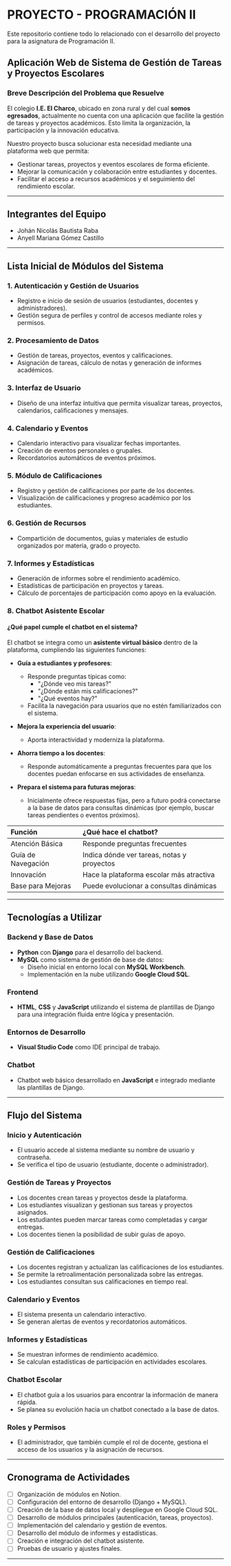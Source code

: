 # PROYECTO - PROGRAMACIÓN II

Este repositorio contiene todo lo relacionado con el desarrollo del proyecto para la asignatura de Programación II.

## Aplicación Web de Sistema de Gestión de Tareas y Proyectos Escolares

### Breve Descripción del Problema que Resuelve

El colegio **I.E. El Charco**, ubicado en zona rural y del cual **somos egresados**, actualmente no cuenta con una aplicación que facilite la gestión de tareas y proyectos académicos. Esto limita la organización, la participación y la innovación educativa.

Nuestro proyecto busca solucionar esta necesidad mediante una plataforma web que permita:

- Gestionar tareas, proyectos y eventos escolares de forma eficiente.
- Mejorar la comunicación y colaboración entre estudiantes y docentes.
- Facilitar el acceso a recursos académicos y el seguimiento del rendimiento escolar.

---

## Integrantes del Equipo

- Johán Nicolás Bautista Raba
- Anyell Mariana Gómez Castillo

---

## Lista Inicial de Módulos del Sistema

### 1. Autenticación y Gestión de Usuarios

- Registro e inicio de sesión de usuarios (estudiantes, docentes y administradores).
- Gestión segura de perfiles y control de accesos mediante roles y permisos.

### 2. Procesamiento de Datos

- Gestión de tareas, proyectos, eventos y calificaciones.
- Asignación de tareas, cálculo de notas y generación de informes académicos.

### 3. Interfaz de Usuario

- Diseño de una interfaz intuitiva que permita visualizar tareas, proyectos, calendarios, calificaciones y mensajes.

### 4. Calendario y Eventos

- Calendario interactivo para visualizar fechas importantes.
- Creación de eventos personales o grupales.
- Recordatorios automáticos de eventos próximos.

### 5. Módulo de Calificaciones

- Registro y gestión de calificaciones por parte de los docentes.
- Visualización de calificaciones y progreso académico por los estudiantes.

### 6. Gestión de Recursos

- Compartición de documentos, guías y materiales de estudio organizados por materia, grado o proyecto.

### 7. Informes y Estadísticas

- Generación de informes sobre el rendimiento académico.
- Estadísticas de participación en proyectos y tareas.
- Cálculo de porcentajes de participación como apoyo en la evaluación.

### 8. Chatbot Asistente Escolar

#### ¿Qué papel cumple el chatbot en el sistema?

El chatbot se integra como un **asistente virtual básico** dentro de la plataforma, cumpliendo las siguientes funciones:

- **Guía a estudiantes y profesores**:
  - Responde preguntas típicas como:
    - "¿Dónde veo mis tareas?"
    - "¿Dónde están mis calificaciones?"
    - "¿Qué eventos hay?"
  - Facilita la navegación para usuarios que no estén familiarizados con el sistema.

- **Mejora la experiencia del usuario**:
  - Aporta interactividad y moderniza la plataforma.

- **Ahorra tiempo a los docentes**:
  - Responde automáticamente a preguntas frecuentes para que los docentes puedan enfocarse en sus actividades de enseñanza.

- **Prepara el sistema para futuras mejoras**:
  - Inicialmente ofrece respuestas fijas, pero a futuro podrá conectarse a la base de datos para consultas dinámicas (por ejemplo, buscar tareas pendientes o eventos próximos).

| Función | ¿Qué hace el chatbot? |
|:--------|:----------------------|
| Atención Básica | Responde preguntas frecuentes |
| Guía de Navegación | Indica dónde ver tareas, notas y proyectos |
| Innovación | Hace la plataforma escolar más atractiva |
| Base para Mejoras | Puede evolucionar a consultas dinámicas |

---

## Tecnologías a Utilizar

### Backend y Base de Datos

- **Python** con **Django** para el desarrollo del backend.
- **MySQL** como sistema de gestión de base de datos:
  - Diseño inicial en entorno local con **MySQL Workbench**.
  - Implementación en la nube utilizando **Google Cloud SQL**.

### Frontend

- **HTML**, **CSS** y **JavaScript** utilizando el sistema de plantillas de Django para una integración fluida entre lógica y presentación.

### Entornos de Desarrollo

- **Visual Studio Code** como IDE principal de trabajo.

### Chatbot

- Chatbot web básico desarrollado en **JavaScript** e integrado mediante las plantillas de Django.

---

## Flujo del Sistema

### Inicio y Autenticación

- El usuario accede al sistema mediante su nombre de usuario y contraseña.
- Se verifica el tipo de usuario (estudiante, docente o administrador).

### Gestión de Tareas y Proyectos

- Los docentes crean tareas y proyectos desde la plataforma.
- Los estudiantes visualizan y gestionan sus tareas y proyectos asignados.
- Los estudiantes pueden marcar tareas como completadas y cargar entregas.
- Los docentes tienen la posibilidad de subir guías de apoyo.

### Gestión de Calificaciones

- Los docentes registran y actualizan las calificaciones de los estudiantes.
- Se permite la retroalimentación personalizada sobre las entregas.
- Los estudiantes consultan sus calificaciones en tiempo real.

### Calendario y Eventos

- El sistema presenta un calendario interactivo.
- Se generan alertas de eventos y recordatorios automáticos.

### Informes y Estadísticas

- Se muestran informes de rendimiento académico.
- Se calculan estadísticas de participación en actividades escolares.

### Chatbot Escolar

- El chatbot guía a los usuarios para encontrar la información de manera rápida.
- Se planea su evolución hacia un chatbot conectado a la base de datos.

### Roles y Permisos

- El administrador, que también cumple el rol de docente, gestiona el acceso de los usuarios y la asignación de recursos.

---

## Cronograma de Actividades

- [ ] Organización de módulos en Notion.
- [ ] Configuración del entorno de desarrollo (Django + MySQL).
- [ ] Creación de la base de datos local y despliegue en Google Cloud SQL.
- [ ] Desarrollo de módulos principales (autenticación, tareas, proyectos).
- [ ] Implementación del calendario y gestión de eventos.
- [ ] Desarrollo del módulo de informes y estadísticas.
- [ ] Creación e integración del chatbot asistente.
- [ ] Pruebas de usuario y ajustes finales.

---
